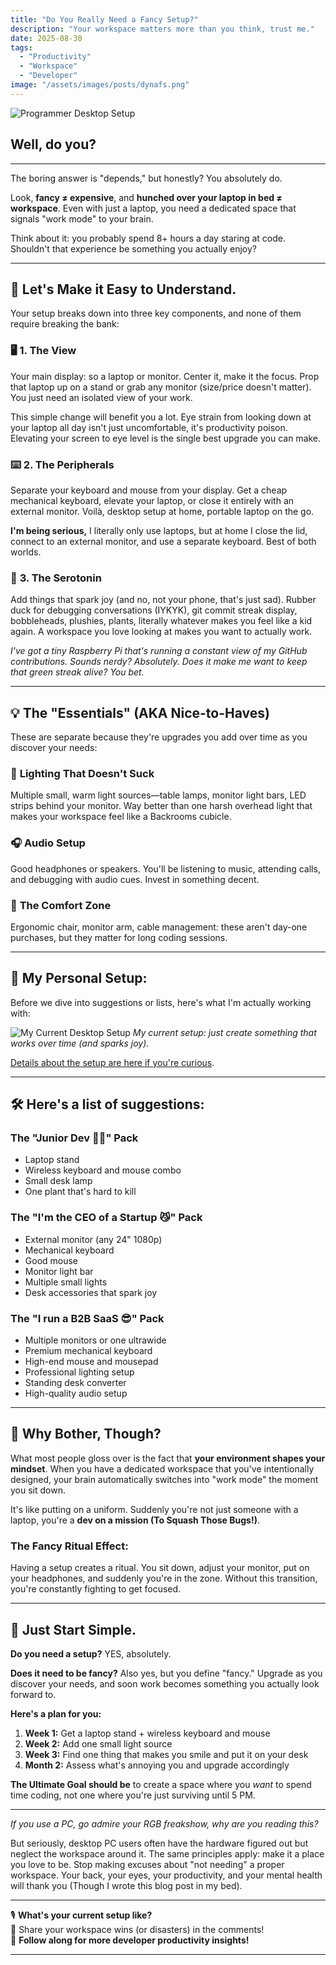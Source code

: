 ```yaml
---
title: "Do You Really Need a Fancy Setup?"
description: "Your workspace matters more than you think, trust me."
date: 2025-08-30
tags:
  - "Productivity"
  - "Workspace"
  - "Developer"
image: "/assets/images/posts/dynafs.png"
---
```


![Programmer Desktop Setup](/assets/images/posts/dynafs.png)

## Well, do you?

---

The boring answer is "depends," but honestly? You absolutely do. 

Look, **fancy ≠ expensive**, and **hunched over your laptop in bed ≠ workspace**. Even with just a laptop, you need a dedicated space that signals "work mode" to your brain.

Think about it: you probably spend 8+ hours a day staring at code. Shouldn't that experience be something you actually enjoy?

---

## 🍼 **Let's Make it Easy to Understand.**

Your setup breaks down into three key components, and none of them require breaking the bank:

### 🖥️ **1. The View**
Your main display: so a laptop or monitor. Center it, make it the focus. Prop that laptop up on a stand or grab any monitor (size/price doesn't matter). You just need an isolated view of your work.

This simple change will benefit you a lot. Eye strain from looking down at your laptop all day isn't just uncomfortable, it's productivity poison. Elevating your screen to eye level is the single best upgrade you can make.

### ⌨️ **2. The Peripherals**
Separate your keyboard and mouse from your display. Get a cheap mechanical keyboard, elevate your laptop, or close it entirely with an external monitor. Voilà, desktop setup at home, portable laptop on the go.

**I'm being serious,** I literally only use laptops, but at home I close the lid, connect to an external monitor, and use a separate keyboard. Best of both worlds.

### 🎉 **3. The Serotonin**
Add things that spark joy (and no, not your phone, that's just sad). Rubber duck for debugging conversations (IYKYK), git commit streak display, bobbleheads, plushies, plants, literally whatever makes you feel like a kid again. A workspace you love looking at makes you want to actually work.

*I've got a tiny Raspberry Pi that's running a constant view of my GitHub contributions. Sounds nerdy? Absolutely. Does it make me want to keep that green streak alive? You bet.*

---

## 💡 **The "Essentials" (AKA Nice-to-Haves)**

These are separate because they're upgrades you add over time as you discover your needs:

### 🌅 **Lighting That Doesn't Suck**
Multiple small, warm light sources—table lamps, monitor light bars, LED strips behind your monitor. Way better than one harsh overhead light that makes your workspace feel like a Backrooms cubicle.

### 🎧 **Audio Setup**
Good headphones or speakers. You'll be listening to music, attending calls, and debugging with audio cues. Invest in something decent.

### 🌱 **The Comfort Zone**
Ergonomic chair, monitor arm, cable management: these aren't day-one purchases, but they matter for long coding sessions.

---

## 📸 **My Personal Setup:**

Before we dive into suggestions or lists, here's what I'm actually working with:

![My Current Desktop Setup](/assets/images/posts/rajins-setup-25.png)
*My current setup: just create something that works over time (and sparks joy).*

[Details about the setup are here if you're curious](https://rajinkhan.com/uses).

---

## 🛠️ **Here's a list of suggestions:**

### **The "Junior Dev 🧑‍💻" Pack**
- Laptop stand
- Wireless keyboard and mouse combo
- Small desk lamp
- One plant that's hard to kill

### **The "I'm the CEO of a Startup 😼" Pack**
- External monitor (any 24" 1080p)
- Mechanical keyboard
- Good mouse
- Monitor light bar
- Multiple small lights
- Desk accessories that spark joy

### **The "I run a B2B SaaS 😎" Pack**
- Multiple monitors or one ultrawide
- Premium mechanical keyboard
- High-end mouse and mousepad
- Professional lighting setup
- Standing desk converter
- High-quality audio setup

---

## 🤔 **Why Bother, Though?**

What most people gloss over is the fact that **your environment shapes your mindset**. When you have a dedicated workspace that you've intentionally designed, your brain automatically switches into "work mode" the moment you sit down.

It's like putting on a uniform. Suddenly you're not just someone with a laptop, you're a **dev on a mission (To Squash Those Bugs!)**.

### **The Fancy Ritual Effect:**
Having a setup creates a ritual. You sit down, adjust your monitor, put on your headphones, and suddenly you're in the zone. Without this transition, you're constantly fighting to get focused.

---

## 🧧 **Just Start Simple.**

**Do you need a setup?** YES, absolutely.

**Does it need to be fancy?** Also yes, but you define "fancy." Upgrade as you discover your needs, and soon work becomes something you actually look forward to.

**Here's a plan for you:**
1. **Week 1:** Get a laptop stand + wireless keyboard and mouse
2. **Week 2:** Add one small light source
3. **Week 3:** Find one thing that makes you smile and put it on your desk
4. **Month 2:** Assess what's annoying you and upgrade accordingly

**The Ultimate Goal should be** to create a space where you *want* to spend time coding, not one where you're just surviving until 5 PM.

---

*If you use a PC, go admire your RGB freakshow, why are you reading this?*

But seriously, desktop PC users often have the hardware figured out but neglect the workspace around it. The same principles apply: make it a place you love to be. Stop making excuses about "not needing" a proper workspace. Your back, your eyes, your productivity, and your mental health will thank you (Though I wrote this blog post in my bed).

---

🎙️ **What's your current setup like?**  
💬 Share your workspace wins (or disasters) in the comments!  
📲 **Follow along for more developer productivity insights!**

---